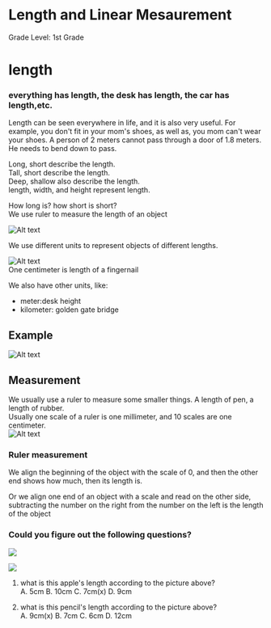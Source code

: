 # Length and Linear Mesaurement
Grade Level: 1st Grade
# **length** ##
### everything has length, the desk has length, the car has length,etc.   

Length can be seen everywhere in life, and it is also very useful. For example, you don't fit in your mom's shoes, as well as, you mom can't wear your shoes. A person of 2 meters cannot pass through a door of 1.8 meters. He needs to bend down to pass.


Long, short describe the length.  
Tall, short describe the length.    
Deep, shallow also describe the length.    
length, width, and height represent length.  


How long is? how short is short?     
We use ruler to measure the length of an object  

![Alt text](https://static.vecteezy.com/system/resources/previews/005/587/258/non_2x/cute-wooden-or-plastic-ruler-measure-instrument-kawaii-isolated-on-white-background-yellow-school-measuring-ruler-in-centimeters-scale-flat-illustration-free-vector.jpg)

We use different units to represent objects of different lengths.   

![Alt text](https://www.parents.com/thmb/yGZfQIDNEYHVLfP6YPDZ6jXqPg4=/750x0/filters:no_upscale():max_bytes(150000):strip_icc():format(webp)/cervical-dilation-chart-1b6a222aa1ef4bb882c8a2c9e46ee2b8.png)  
One centimeter is length of a fingernail  

We also have other units, like:  

* meter:desk height    
* kilometer: golden gate bridge
## **Example** ##
![Alt text](https://live.staticflickr.com/65535/52526055988_47c872cb8a.jpg)


## Measurement ##

We usually use a ruler to measure some smaller things. A length of pen, a length of rubber.  
Usually one scale of a ruler is one millimeter, and 10 scales are one centimeter.  
![Alt text](https://live.staticflickr.com/65535/52525956280_e63a96f328_w.jpg)  

### Ruler measurement  ##
We align the beginning of the object with the scale of 0, and then the other end shows how much, then its length is. 

Or we align one end of an object with a scale and read on the other side, subtracting the number on the right from the number on the left is the length of the object  

### **Could you figure out the following questions?** ###  
![](https://live.staticflickr.com/65535/52525054967_29724d23c5_z.jpg)

![](https://live.staticflickr.com/65535/52526072993_dac49a59e2_z.jpg)  

1. what is this apple's length according to the picture above?  
A. 5cm  B. 10cm  C. 7cm(x)  D. 9cm
  
2. what is this pencil's length according to the picture above?   
A. 9cm(x)  B. 7cm  C. 6cm  D. 12cm










